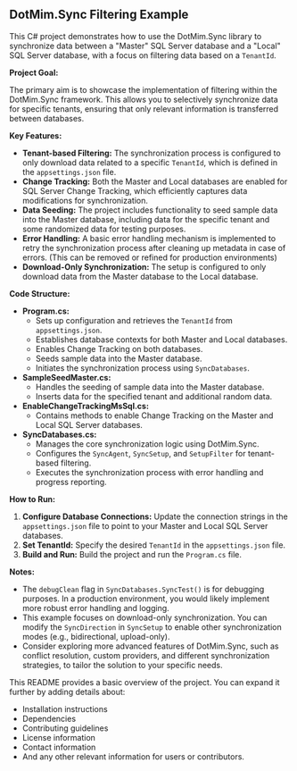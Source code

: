 ## DotMim.Sync Filtering Example

This C# project demonstrates how to use the DotMim.Sync library to synchronize data between a "Master" SQL Server database and a "Local" SQL Server database, with a focus on filtering data based on a `TenantId`.

**Project Goal:**

The primary aim is to showcase the implementation of filtering within the DotMim.Sync framework. This allows you to selectively synchronize data for specific tenants, ensuring that only relevant information is transferred between databases.

**Key Features:**

* **Tenant-based Filtering:** The synchronization process is configured to only download data related to a specific `TenantId`, which is defined in the `appsettings.json` file.
* **Change Tracking:** Both the Master and Local databases are enabled for SQL Server Change Tracking, which efficiently captures data modifications for synchronization.
* **Data Seeding:** The project includes functionality to seed sample data into the Master database, including data for the specific tenant and some randomized data for testing purposes.
* **Error Handling:** A basic error handling mechanism is implemented to retry the synchronization process after cleaning up metadata in case of errors. (This can be removed or refined for production environments)
* **Download-Only Synchronization:** The setup is configured to only download data from the Master database to the Local database.

**Code Structure:**

* **Program.cs:**
    *  Sets up configuration and retrieves the `TenantId` from `appsettings.json`.
    *  Establishes database contexts for both Master and Local databases.
    *  Enables Change Tracking on both databases.
    *  Seeds sample data into the Master database.
    *  Initiates the synchronization process using `SyncDatabases`.
* **SampleSeedMaster.cs:**
    *  Handles the seeding of sample data into the Master database.
    *  Inserts data for the specified tenant and additional random data.
* **EnableChangeTrackingMsSql.cs:**
    *  Contains methods to enable Change Tracking on the Master and Local SQL Server databases.
* **SyncDatabases.cs:**
    *  Manages the core synchronization logic using DotMim.Sync.
    *  Configures the `SyncAgent`, `SyncSetup`, and `SetupFilter` for tenant-based filtering.
    *  Executes the synchronization process with error handling and progress reporting.

**How to Run:**

1. **Configure Database Connections:** Update the connection strings in the `appsettings.json` file to point to your Master and Local SQL Server databases.
2. **Set TenantId:** Specify the desired `TenantId` in the `appsettings.json` file.
3. **Build and Run:** Build the project and run the `Program.cs` file.

**Notes:**

* The `debugClean` flag in `SyncDatabases.SyncTest()` is for debugging purposes. In a production environment, you would likely implement more robust error handling and logging.
* This example focuses on download-only synchronization. You can modify the `SyncDirection` in `SyncSetup` to enable other synchronization modes (e.g., bidirectional, upload-only).
* Consider exploring more advanced features of DotMim.Sync, such as conflict resolution, custom providers, and different synchronization strategies, to tailor the solution to your specific needs.

This README provides a basic overview of the project. You can expand it further by adding details about:

* Installation instructions
* Dependencies
* Contributing guidelines
* License information
* Contact information
* And any other relevant information for users or contributors.
